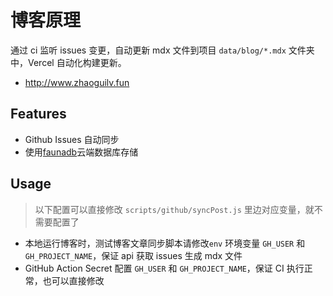 # 博客原理

通过 ci 监听 issues 变更，自动更新 mdx 文件到项目 `data/blog/*.mdx` 文件夹中，Vercel 自动化构建更新。

- http://www.zhaoguilv.fun

## Features

- Github Issues 自动同步
- 使用[faunadb](https://fauna.com/)云端数据库存储

<!-- - [x] like post 功能
- [x] 文章浏览量统计
- [x] Tags 分类
- [ ] mdx 文件 自动获取 summary 字段展示
- [ ] 图片点击放大预览
- [ ] 优化同步脚步，只同步最近变更时间的 issues -->

## Usage

> 以下配置可以直接修改 `scripts/github/syncPost.js` 里边对应变量，就不需要配置了

- 本地运行博客时，测试博客文章同步脚本请修改`env` 环境变量 `GH_USER` 和 `GH_PROJECT_NAME`，保证 api 获取 issues 生成 mdx 文件
- GitHub Action Secret 配置 `GH_USER` 和 `GH_PROJECT_NAME`，保证 CI 执行正常，也可以直接修改





